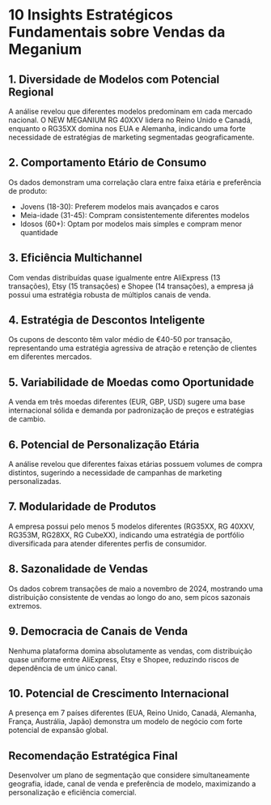 # 10 Insights Estratégicos Fundamentais sobre Vendas da Meganium

## 1. Diversidade de Modelos com Potencial Regional
A análise revelou que diferentes modelos predominam em cada mercado nacional. O NEW MEGANIUM RG 40XXV lidera no Reino Unido e Canadá, enquanto o RG35XX domina nos EUA e Alemanha, indicando uma forte necessidade de estratégias de marketing segmentadas geograficamente.

## 2. Comportamento Etário de Consumo
Os dados demonstram uma correlação clara entre faixa etária e preferência de produto:
- Jovens (18-30): Preferem modelos mais avançados e caros
- Meia-idade (31-45): Compram consistentemente diferentes modelos
- Idosos (60+): Optam por modelos mais simples e compram menor quantidade

## 3. Eficiência Multichannel
Com vendas distribuídas quase igualmente entre AliExpress (13 transações), Etsy (15 transações) e Shopee (14 transações), a empresa já possui uma estratégia robusta de múltiplos canais de venda.

## 4. Estratégia de Descontos Inteligente
Os cupons de desconto têm valor médio de €40-50 por transação, representando uma estratégia agressiva de atração e retenção de clientes em diferentes mercados.

## 5. Variabilidade de Moedas como Oportunidade
A venda em três moedas diferentes (EUR, GBP, USD) sugere uma base internacional sólida e demanda por padronização de preços e estratégias de cambio.

## 6. Potencial de Personalização Etária
A análise revelou que diferentes faixas etárias possuem volumes de compra distintos, sugerindo a necessidade de campanhas de marketing personalizadas.

## 7. Modularidade de Produtos
A empresa possui pelo menos 5 modelos diferentes (RG35XX, RG 40XXV, RG353M, RG28XX, RG CubeXX), indicando uma estratégia de portfólio diversificada para atender diferentes perfis de consumidor.

## 8. Sazonalidade de Vendas
Os dados cobrem transações de maio a novembro de 2024, mostrando uma distribuição consistente de vendas ao longo do ano, sem picos sazonais extremos.

## 9. Democracia de Canais de Venda
Nenhuma plataforma domina absolutamente as vendas, com distribuição quase uniforme entre AliExpress, Etsy e Shopee, reduzindo riscos de dependência de um único canal.

## 10. Potencial de Crescimento Internacional
A presença em 7 países diferentes (EUA, Reino Unido, Canadá, Alemanha, França, Austrália, Japão) demonstra um modelo de negócio com forte potencial de expansão global.

## Recomendação Estratégica Final
Desenvolver um plano de segmentação que considere simultaneamente geografia, idade, canal de venda e preferência de modelo, maximizando a personalização e eficiência comercial.
